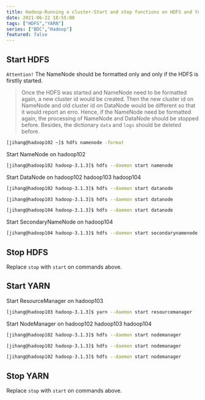 ```yaml
---
title: Hadoop-Running a cluster-Start and stop functions on HDFS and YARN
date: 2021-06-22 18:55:00
tags: ["HDFS","YARN"]
series: ["BDC","Hadoop"]
featured: false
---
```


<!--more-->

## Start HDFS

`Attention!` The NameNode should be formatted only and only if the HDFS is firstlly started. 

> Once the HDFS was started and NameNode need to be formatted again, a new cluster id would be created. Then the new cluster id on NameNode and old cluster id on DataNode would be different so that it would report an erro. Hence, if the NameNode need be formatted again, the processing of NameNode and DataNode should be stopped before. Besides, the dictionary `data` and `logs` should be deleted before.

```sh
[jihang@hadoop102 ~]$ hdfs namenode -format
```

Start NameNode on hadoop102
```sh
[jihang@hadoop102 hadoop-3.1.3]$ hdfs --daemon start namenode
```

Start DataNode on hadoop102 hadoop103 hadoop104
```sh
[jihang@hadoop102 hadoop-3.1.3]$ hdfs --daemon start datanode
```
```sh
[jihang@hadoop103 hadoop-3.1.3]$ hdfs --daemon start datanode
```
```sh
[jihang@hadoop104 hadoop-3.1.3]$ hdfs --daemon start datanode
```

Start SecondaryNameNode on hadoop104
```sh
[jihang@hadoop104 hadoop-3.1.3]$ hdfs --daemon start secondarynamenode
```

## Stop HDFS
Replace `stop` with `start` on commands above.

## Start YARN

Start ResourceManager on hadoop103
```sh
[jihang@hadoop103 hadoop-3.1.3]$ yarn --daemon start resourcemanager
```

Start NodeManager on hadoop102 hadoop103 hadoop104
```sh
[jihang@hadoop102 hadoop-3.1.3]$ hdfs --daemon start nodemanager
```
```sh
[jihang@hadoop102 hadoop-3.1.3]$ hdfs --daemon start nodemanager
```
```sh
[jihang@hadoop102 hadoop-3.1.3]$ hdfs --daemon start nodemanager
```

## Stop YARN

Replace `stop` with `start` on commands above.

